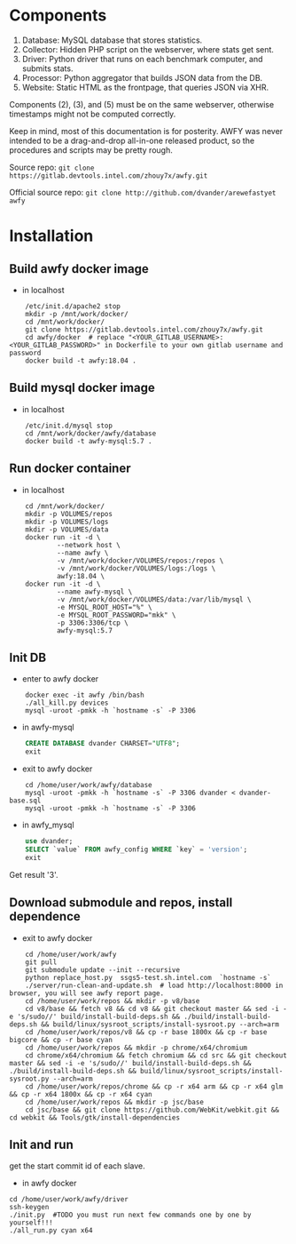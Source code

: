 Components
==========

1. Database: MySQL database that stores statistics.
2. Collector: Hidden PHP script on the webserver, where stats get sent.
3. Driver: Python driver that runs on each benchmark computer, and submits stats.
4. Processor: Python aggregator that builds JSON data from the DB.
5. Website: Static HTML as the frontpage, that queries JSON via XHR.

Components (2), (3), and (5) must be on the same webserver, otherwise timestamps might not be computed correctly.

Keep in mind, most of this documentation is for posterity. AWFY was never intended to be a drag-and-drop all-in-one released product, 
so the procedures and scripts may be pretty rough.

Source repo: `git clone https://gitlab.devtools.intel.com/zhouy7x/awfy.git`

Official source repo: `git clone http://github.com/dvander/arewefastyet awfy`

Installation
============

Build awfy docker image
----------------------
* in localhost
```text
    /etc/init.d/apache2 stop
    mkdir -p /mnt/work/docker/
    cd /mnt/work/docker/   
    git clone https://gitlab.devtools.intel.com/zhouy7x/awfy.git
    cd awfy/docker  # replace "<YOUR_GITLAB_USERNAME>:<YOUR_GITLAB_PASSWORD>" in Dockerfile to your own gitlab username and password
    docker build -t awfy:18.04 .
```
Build mysql docker image
-----------------------
* in localhost
```text
    /etc/init.d/mysql stop
    cd /mnt/work/docker/awfy/database
    docker build -t awfy-mysql:5.7 .
```

Run docker container
-------------------
* in localhost
```text
    cd /mnt/work/docker/
    mkdir -p VOLUMES/repos
    mkdir -p VOLUMES/logs
    mkdir -p VOLUMES/data
    docker run -it -d \
            --network host \
            --name awfy \
            -v /mnt/work/docker/VOLUMES/repos:/repos \
            -v /mnt/work/docker/VOLUMES/logs:/logs \
            awfy:18.04 \
    docker run -it -d \
            --name awfy-mysql \
            -v /mnt/work/docker/VOLUMES/data:/var/lib/mysql \
            -e MYSQL_ROOT_HOST="%" \
            -e MYSQL_ROOT_PASSWORD="mkk" \
            -p 3306:3306/tcp \
            awfy-mysql:5.7
```

Init DB
-------
* enter to awfy docker
```text
    docker exec -it awfy /bin/bash
    ./all_kill.py devices
    mysql -uroot -pmkk -h `hostname -s` -P 3306
```
* in awfy-mysql
```sql
    CREATE DATABASE dvander CHARSET="UTF8";
    exit
```
* exit to awfy docker
```text
    cd /home/user/work/awfy/database
    mysql -uroot -pmkk -h `hostname -s` -P 3306 dvander < dvander-base.sql
    mysql -uroot -pmkk -h `hostname -s` -P 3306
```
* in awfy_mysql
```sql
    use dvander;
    SELECT `value` FROM awfy_config WHERE `key` = 'version';
    exit  
```
Get result '3'.

Download submodule and repos, install dependence
-----------------------------------------------
* exit to awfy docker
```text
    cd /home/user/work/awfy
    git pull
    git submodule update --init --recursive
    python replace_host.py  ssgs5-test.sh.intel.com  `hostname -s`  
    ./server/run-clean-and-update.sh  # load http://localhost:8000 in browser, you will see awfy report page.
    cd /home/user/work/repos && mkdir -p v8/base
    cd v8/base && fetch v8 && cd v8 && git checkout master && sed -i -e 's/sudo//' build/install-build-deps.sh && ./build/install-build-deps.sh && build/linux/sysroot_scripts/install-sysroot.py --arch=arm
    cd /home/user/work/repos/v8 && cp -r base 1800x && cp -r base bigcore && cp -r base cyan 
    cd /home/user/work/repos && mkdir -p chrome/x64/chromium
    cd chrome/x64/chromium && fetch chromium && cd src && git checkout master && sed -i -e 's/sudo//' build/install-build-deps.sh && ./build/install-build-deps.sh && build/linux/sysroot_scripts/install-sysroot.py --arch=arm
    cd /home/user/work/repos/chrome && cp -r x64 arm && cp -r x64 glm && cp -r x64 1800x && cp -r x64 cyan
    cd /home/user/work/repos && mkdir -p jsc/base
    cd jsc/base && git clone https://github.com/WebKit/webkit.git && cd webkit && Tools/gtk/install-dependencies
```

Init and run
-----------
get the start commit id of each slave.
* in awfy docker
```text
cd /home/user/work/awfy/driver
ssh-keygen
./init.py  #TODO you must run next few commands one by one by yourself!!!
./all_run.py cyan x64 
```